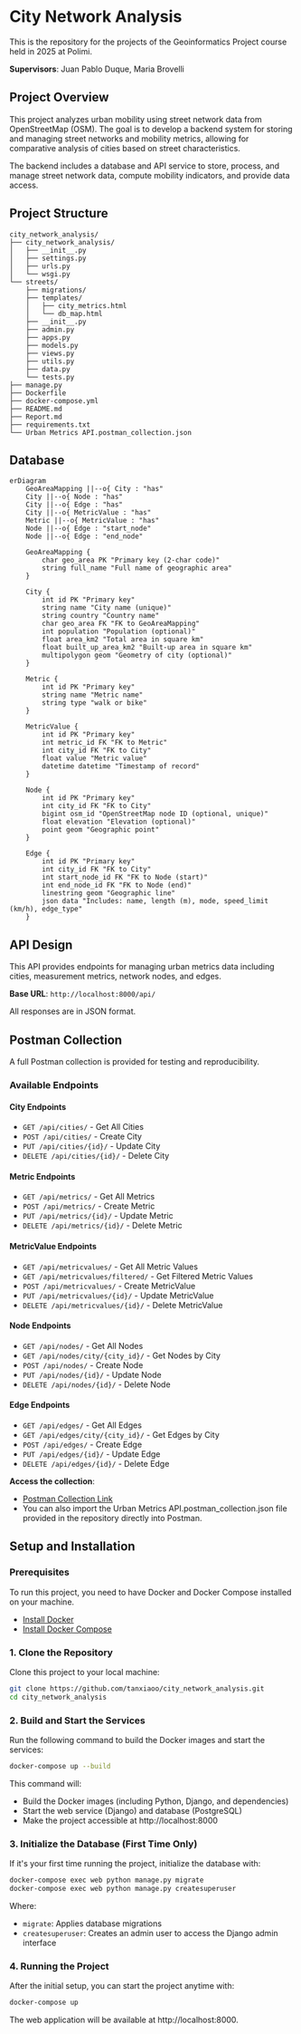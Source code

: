 # City Network Analysis
This is the repository for the projects of the Geoinformatics Project course held in 2025 at Polimi.

**Supervisors**: Juan Pablo Duque, Maria Brovelli

## Project Overview
This project analyzes urban mobility using street network data from OpenStreetMap (OSM). The goal is to develop a backend system for storing and managing street networks and mobility metrics, allowing for comparative analysis of cities based on street characteristics.

The backend includes a database and API service to store, process, and manage street network data, compute mobility indicators, and provide data access.
## Project Structure
```text
city_network_analysis/
├── city_network_analysis/
│   ├── __init__.py
│   ├── settings.py
│   ├── urls.py
│   └── wsgi.py
└── streets/
    ├── migrations/
    ├── templates/
    │   ├── city_metrics.html
    │   └── db_map.html
    ├── __init__.py
    ├── admin.py
    ├── apps.py
    ├── models.py
    ├── views.py
    ├── utils.py
    ├── data.py
    └── tests.py
├── manage.py
├── Dockerfile
├── docker-compose.yml
├── README.md
├── Report.md
├── requirements.txt
└── Urban Metrics API.postman_collection.json

```

## Database
```mermaid
erDiagram
    GeoAreaMapping ||--o{ City : "has"
    City ||--o{ Node : "has"
    City ||--o{ Edge : "has"
    City ||--o{ MetricValue : "has"
    Metric ||--o{ MetricValue : "has"
    Node ||--o{ Edge : "start_node"
    Node ||--o{ Edge : "end_node"

    GeoAreaMapping {
        char geo_area PK "Primary key (2-char code)"
        string full_name "Full name of geographic area"
    }

    City {
        int id PK "Primary key"
        string name "City name (unique)"
        string country "Country name"
        char geo_area FK "FK to GeoAreaMapping"
        int population "Population (optional)"
        float area_km2 "Total area in square km"
        float built_up_area_km2 "Built-up area in square km"
        multipolygon geom "Geometry of city (optional)"
    }

    Metric {
        int id PK "Primary key"
        string name "Metric name"
        string type "walk or bike"
    }

    MetricValue {
        int id PK "Primary key"
        int metric_id FK "FK to Metric"
        int city_id FK "FK to City"
        float value "Metric value"
        datetime datetime "Timestamp of record"
    }

    Node {
        int id PK "Primary key"
        int city_id FK "FK to City"
        bigint osm_id "OpenStreetMap node ID (optional, unique)"
        float elevation "Elevation (optional)"
        point geom "Geographic point"
    }

    Edge {
        int id PK "Primary key"
        int city_id FK "FK to City"
        int start_node_id FK "FK to Node (start)"
        int end_node_id FK "FK to Node (end)"
        linestring geom "Geographic line"
        json data "Includes: name, length (m), mode, speed_limit (km/h), edge_type"
    }
```
## API Design

This API provides endpoints for managing urban metrics data including cities, measurement metrics, network nodes, and edges.

**Base URL**: `http://localhost:8000/api/`

All responses are in JSON format.

## Postman Collection

A full Postman collection is provided for testing and reproducibility.

### Available Endpoints

#### City Endpoints
- `GET /api/cities/` - Get All Cities
- `POST /api/cities/` - Create City
- `PUT /api/cities/{id}/` - Update City
- `DELETE /api/cities/{id}/` - Delete City

#### Metric Endpoints
- `GET /api/metrics/` - Get All Metrics
- `POST /api/metrics/` - Create Metric
- `PUT /api/metrics/{id}/` - Update Metric
- `DELETE /api/metrics/{id}/` - Delete Metric

#### MetricValue Endpoints
- `GET /api/metricvalues/` - Get All Metric Values
- `GET /api/metricvalues/filtered/` - Get Filtered Metric Values
- `POST /api/metricvalues/` - Create MetricValue
- `PUT /api/metricvalues/{id}/` - Update MetricValue
- `DELETE /api/metricvalues/{id}/` - Delete MetricValue

#### Node Endpoints
- `GET /api/nodes/` - Get All Nodes
- `GET /api/nodes/city/{city_id}/` - Get Nodes by City
- `POST /api/nodes/` - Create Node
- `PUT /api/nodes/{id}/` - Update Node
- `DELETE /api/nodes/{id}/` - Delete Node

#### Edge Endpoints
- `GET /api/edges/` - Get All Edges
- `GET /api/edges/city/{city_id}/` - Get Edges by City
- `POST /api/edges/` - Create Edge
- `PUT /api/edges/{id}/` - Update Edge
- `DELETE /api/edges/{id}/` - Delete Edge

**Access the collection**:  
- [Postman Collection Link](https://xiaotan-6436217.postman.co/workspace/xiao-tan's-Workspace~73cb4ce1-4af2-4705-896a-9af5177494b9/collection/44577322-cd2a15fa-72f4-4adb-96b3-b6583872cb4c?action=share&creator=44577322)
- You can also import the Urban Metrics API.postman_collection.json file provided in the repository directly into Postman.

## Setup and Installation

### Prerequisites

To run this project, you need to have Docker and Docker Compose installed on your machine.

- [Install Docker](https://www.docker.com/get-started)
- [Install Docker Compose](https://docs.docker.com/compose/install/)

### 1. Clone the Repository

Clone this project to your local machine:
```bash
git clone https://github.com/tanxiaoo/city_network_analysis.git
cd city_network_analysis
```


### 2. Build and Start the Services

Run the following command to build the Docker images and start the services:
```bash
docker-compose up --build
```

This command will:
- Build the Docker images (including Python, Django, and dependencies)
- Start the web service (Django) and database (PostgreSQL)
- Make the project accessible at http://localhost:8000

### 3. Initialize the Database (First Time Only)

If it's your first time running the project, initialize the database with:
```bash
docker-compose exec web python manage.py migrate
docker-compose exec web python manage.py createsuperuser
```

Where:
- `migrate`: Applies database migrations
- `createsuperuser`: Creates an admin user to access the Django admin interface

### 4. Running the Project

After the initial setup, you can start the project anytime with:
```bash
docker-compose up
```

The web application will be available at http://localhost:8000.